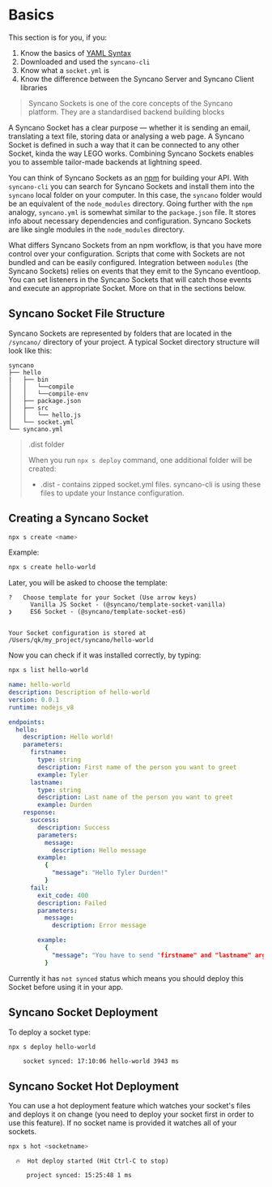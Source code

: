 # Basics

This section is for you, if you:
1. Know the basics of [YAML Syntax](/building-sockets/yaml-syntax)
2. Downloaded and used the `syncano-cli`
3. Know what a `socket.yml` is
4. Know the difference between the Syncano Server and Syncano Client libraries


> Syncano Sockets is one of the core concepts of the Syncano platform. They are a standardised backend building blocks

A Syncano Socket has a clear purpose — whether it is sending an email, translating a text file, storing data or analysing a web page. A Syncano Socket is defined in such a way that it can be connected to any other Socket, kinda the way LEGO works. Combining Syncano Sockets enables you to assemble tailor-made backends at lightning speed.

You can think of Syncano Sockets as an [npm](https://www.npmjs.com/) for building your API. With `syncano-cli` you can search for Syncano Sockets and install them into the `syncano` local folder on your computer. In this case, the `syncano` folder would be an equivalent of the `node_modules` directory. Going further with the `npm` analogy, `syncano.yml` is somewhat similar to the `package.json` file. It stores info about necessary dependencies and configuration. Syncano Sockets are like single modules in the `node_modules` directory.

What differs Syncano Sockets from an npm workflow, is that you have more control over your configuration. Scripts that come with Sockets are not bundled and can be easily configured. Integration between `modules` (the Syncano Sockets) relies on events that they emit to the Syncano eventloop. You can set listeners in the Syncano Sockets that will catch those events and execute an appropriate Socket. More on that in the sections below.

## Syncano Socket File Structure

Syncano Sockets are represented by folders that are located in the `/syncano/` directory of your project. A typical Socket directory structure will look like this:

```
syncano
├── hello
|   ├── bin
│   │   └──compile
│   │   └──compile-env
│   ├── package.json
│   ├── src
│   │   └── hello.js
│   └── socket.yml
└── syncano.yml
```

> .dist folder
>
> When you run `npx s deploy` command, one additional folder will be created:
> - .dist - contains zipped socket.yml files. syncano-cli is using these files to update your Instance configuration.

## Creating a Syncano Socket

```sh
npx s create <name>
```

Example:
```sh
npx s create hello-world
```
Later, you will be asked to choose the template:

```
?   Choose template for your Socket (Use arrow keys)
      Vanilla JS Socket - (@syncano/template-socket-vanilla) 
❯     ES6 Socket - (@syncano/template-socket-es6) 


Your Socket configuration is stored at /Users/qk/my_project/syncano/hello-world
```

Now you can check if it was installed correctly, by typing:

```sh
npx s list hello-world
```

```yaml
name: hello-world
description: Description of hello-world
version: 0.0.1
runtime: nodejs_v8

endpoints:
  hello:
    description: Hello world!
    parameters:
      firstname:
        type: string
        description: First name of the person you want to greet
        example: Tyler
      lastname:
        type: string
        description: Last name of the person you want to greet
        example: Durden
    response:
      success:
        description: Success
        parameters:
          message:
            description: Hello message
        example: 
          {
            "message": "Hello Tyler Durden!"
          }
      fail:
        exit_code: 400
        description: Failed
        parameters:
          message:
            description: Error message

        example: 
          {
            "message": "You have to send "firstname" and "lastname" arguments!"
          }

```

Currently it has `not synced` status which means you should deploy this Socket before using it in your app.

## Syncano Socket Deployment


To deploy a socket type:

```sh
npx s deploy hello-world
```
```
    socket synced: 17:10:06 hello-world 3943 ms
```

## Syncano Socket Hot Deployment

You can use a hot deployment feature which watches your socket's files and deploys it on change (you need to deploy your socket first in order to use this feature). If no socket name is provided it watches all of your sockets.

```sh
npx s hot <socketname>
```
```
  🔥  Hot deploy started (Hit Ctrl-C to stop) 
 
     project synced: 15:25:48 1 ms 

```
